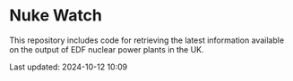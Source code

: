 # Nuke Watch

This repository includes code for retrieving the latest information available on the output of EDF nuclear power plants in the UK.

Last updated: 2024-10-12 10:09